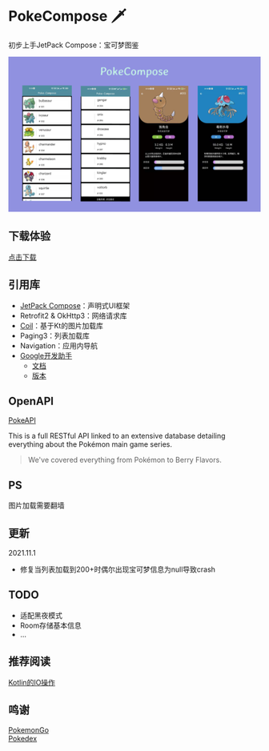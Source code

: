 # PokeCompose 🗡
初步上手JetPack Compose：宝可梦图鉴

<!-- ![](https://github.com/taxeric/PokeCompose/blob/main/poke-compose_1.jpg) -->
<img src="https://github.com/taxeric/PokeCompose/blob/main/composite.png">

## 下载体验
[点击下载](https://github.com/taxeric/PokeCompose/raw/main/app/release/PokeCompose.apk)

## 引用库
- [JetPack Compose](https://developer.android.com/jetpack/compose)：声明式UI框架
- Retrofit2 & OkHttp3：网络请求库
- [Coil](https://github.com/coil-kt/coil/blob/master/README-zh.md)：基于Kt的图片加载库
- Paging3：列表加载库
- Navigation：应用内导航
- [Google开发助手](https://github.com/google/accompanist)
  - [文档](https://google.github.io/accompanist/insets/)
  - [版本](https://search.maven.org/search?q=g:com.google.accompanist)

## OpenAPI
[PokeAPI](https://pokeapi.co/)

This is a full RESTful API linked to an extensive database detailing everything about the Pokémon main game series.

> We've covered everything from Pokémon to Berry Flavors.

## PS
图片加载需要翻墙

## 更新
2021.11.1
- 修复当列表加载到200+时偶尔出现宝可梦信息为null导致crash

## TODO
- 适配黑夜模式
- Room存储基本信息
- ...

## 推荐阅读
[Kotlin的IO操作](https://www.tutorialkart.com/kotlin/write-content-to-file-in-kotlin/)

## 鸣谢
[PokemonGo](https://github.com/hi-dhl/PokemonGo)  
[Pokedex](https://github.com/skydoves/Pokedex)
